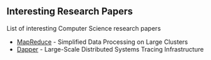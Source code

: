 ## Interesting Research Papers
List of interesting Computer Science research papers

* [MapReduce](http://static.googleusercontent.com/media/research.google.com/en//archive/mapreduce-osdi04.pdf) - Simplified Data Processing on Large Clusters
* [Dapper](https://static.googleusercontent.com/media/research.google.com/en//pubs/archive/36356.pdf) - Large-Scale Distributed Systems Tracing Infrastructure
